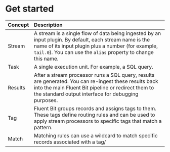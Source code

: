 # Get started

| Concept | Description |
| :--- | :--- |
| Stream | A stream is a single flow of data being ingested by an input plugin. By default, each stream name is the name of its input plugin plus a number (for example, `tail.0`). You can use the `alias` property to change this name. |
| Task | A single execution unit. For example, a SQL query. |
| Results | After a stream processor runs a SQL query, results are generated. You can re-ingest these results back into the main Fluent Bit pipeline or redirect them to the standard output interface for debugging purposes. |
| Tag | Fluent Bit groups records and assigns tags to them. These tags define routing rules and can be used to apply stream processors to specific tags that match a pattern. |
| Match | Matching rules can use a wildcard to match specific records associated with a tag/ |
